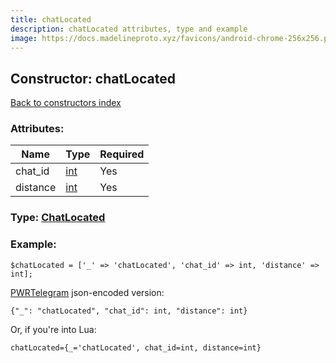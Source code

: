 ```yaml
---
title: chatLocated
description: chatLocated attributes, type and example
image: https://docs.madelineproto.xyz/favicons/android-chrome-256x256.png
---
```

## Constructor: chatLocated  
[Back to constructors index](index.md)



### Attributes:

| Name     |    Type       | Required |
|----------|---------------|----------|
|chat\_id|[int](../types/int.md) | Yes|
|distance|[int](../types/int.md) | Yes|



### Type: [ChatLocated](../types/ChatLocated.md)


### Example:

```
$chatLocated = ['_' => 'chatLocated', 'chat_id' => int, 'distance' => int];
```  

[PWRTelegram](https://pwrtelegram.xyz) json-encoded version:

```
{"_": "chatLocated", "chat_id": int, "distance": int}
```


Or, if you're into Lua:  


```
chatLocated={_='chatLocated', chat_id=int, distance=int}

```


